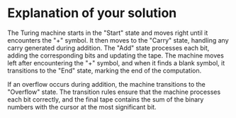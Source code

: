 # Explanation of your solution

The Turing machine starts in the "Start" state and moves right until it encounters the "+" symbol. It then moves to the "Carry" state, handling any carry generated during addition. The "Add" state processes each bit, adding the corresponding bits and updating the tape. The machine moves left after encountering the "+" symbol, and when it finds a blank symbol, it transitions to the "End" state, marking the end of the computation.

If an overflow occurs during addition, the machine transitions to the "Overflow" state. The transition rules ensure that the machine processes each bit correctly, and the final tape contains the sum of the binary numbers with the cursor at the most significant bit.